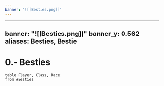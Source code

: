 ```yaml
---
banner: "![[Besties.png]]"
---
```

---
banner: "![[Besties.png]]"
banner_y: 0.562
aliases: Besties, Bestie
---
# 0.- Besties
```dataview
table Player, Class, Race
from #Besties 
```

